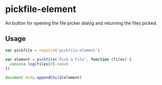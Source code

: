 # pickfile-element

An button for opening the file picker dialog and returning the files picked.

## Usage

```js
var pickfile = require('pickfile-element')

var element = pickfile('Pick a File', function (files) {
  console.log(files[0].name)
})

document.body.appendChild(element)
```
